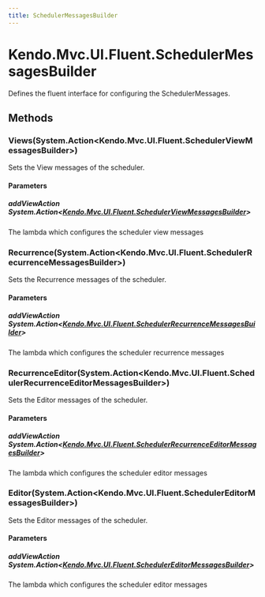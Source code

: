 ```yaml
---
title: SchedulerMessagesBuilder
---
```


# Kendo.Mvc.UI.Fluent.SchedulerMessagesBuilder
Defines the fluent interface for configuring the SchedulerMessages.




## Methods


### Views(System.Action\<Kendo.Mvc.UI.Fluent.SchedulerViewMessagesBuilder\>)
Sets the View messages of the scheduler.


#### Parameters

##### addViewAction System.Action<[Kendo.Mvc.UI.Fluent.SchedulerViewMessagesBuilder](/api/aspnet-mvc/Kendo.Mvc.UI.Fluent/SchedulerViewMessagesBuilder)>
The lambda which configures the scheduler view messages





### Recurrence(System.Action\<Kendo.Mvc.UI.Fluent.SchedulerRecurrenceMessagesBuilder\>)
Sets the Recurrence messages of the scheduler.


#### Parameters

##### addViewAction System.Action<[Kendo.Mvc.UI.Fluent.SchedulerRecurrenceMessagesBuilder](/api/aspnet-mvc/Kendo.Mvc.UI.Fluent/SchedulerRecurrenceMessagesBuilder)>
The lambda which configures the scheduler recurrence messages





### RecurrenceEditor(System.Action\<Kendo.Mvc.UI.Fluent.SchedulerRecurrenceEditorMessagesBuilder\>)
Sets the Editor messages of the scheduler.


#### Parameters

##### addViewAction System.Action<[Kendo.Mvc.UI.Fluent.SchedulerRecurrenceEditorMessagesBuilder](/api/aspnet-mvc/Kendo.Mvc.UI.Fluent/SchedulerRecurrenceEditorMessagesBuilder)>
The lambda which configures the scheduler editor messages





### Editor(System.Action\<Kendo.Mvc.UI.Fluent.SchedulerEditorMessagesBuilder\>)
Sets the Editor messages of the scheduler.


#### Parameters

##### addViewAction System.Action<[Kendo.Mvc.UI.Fluent.SchedulerEditorMessagesBuilder](/api/aspnet-mvc/Kendo.Mvc.UI.Fluent/SchedulerEditorMessagesBuilder)>
The lambda which configures the scheduler editor messages







